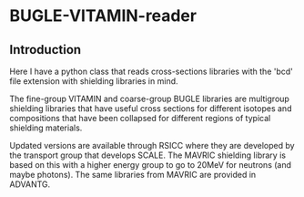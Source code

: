 # BUGLE-VITAMIN-reader
## Introduction
Here I have a python class that reads cross-sections libraries with the 'bcd' file extension with shielding libraries in mind. 

The fine-group VITAMIN and coarse-group BUGLE libraries are multigroup shielding libraries that have useful cross sections for different isotopes and compositions that have been collapsed for different regions of typical shielding materials. 

Updated versions are available through RSICC where they are developed by the transport group that develops SCALE. The MAVRIC shielding library is based on this with a higher energy group to go to 20MeV for neutrons (and maybe photons). The same libraries from MAVRIC are provided in ADVANTG.

